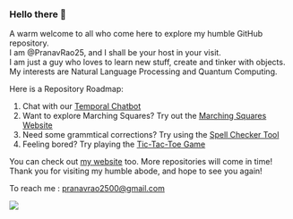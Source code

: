 ### Hello there 👋

<!--
**PranavRao25/PranavRao25** is a ✨ _special_ ✨ repository because its `README.md` (this file) appears on your GitHub profile.

Here are some ideas to get you started:

- 🔭 I’m currently working on ...
- 🌱 I’m currently learning ...
- 👯 I’m looking to collaborate on ...
- 🤔 I’m looking for help with ...
- 💬 Ask me about ...
- 📫 How to reach me: ...
- 😄 Pronouns: ...
- ⚡ Fun fact: ...
-->

A warm welcome to all who come here to explore my humble GitHub repository.<br>
I am @PranavRao25, and I shall be your host in your visit.<br>
I am just a guy who loves to learn new stuff, create and tinker with objects.<br>
My interests are Natural Language Processing and Quantum Computing.<br>

Here is a Repository Roadmap:
<ol>
  <li>Chat with our <a href="https://temporal-chatbot.streamlit.app/">Temporal Chatbot</a></li>
  <li>Want to explore Marching Squares? Try out the <a href="https://pranavrao25.github.io/Marching-Cubes/">Marching Squares Website</a></li>
  <li>Need some grammtical corrections? Try using the <a href="https://spell-checker.streamlit.app/">Spell Checker Tool</a></li>
  <li>Feeling bored? Try playing the <a href="https://github.com/PranavRao25/Tic-Tac-Toe">Tic-Tac-Toe Game</a></li>
</ol>

You can check out <a href="https://pranavrao25.github.io/">my website</a> too.
More repositories will come in time!<br>
Thank you for visiting my humble abode, and hope to see you again!

To reach me : pranavrao2500@gmail.com

![](https://komarev.com/ghpvc/?username=PranavRao25)

